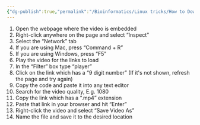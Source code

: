 ```yaml
---
{"dg-publish":true,"permalink":"/Bioinformatics/Linux tricks/How to Download Embedded Vimeo Videos/"}
---
```



1. Open the webpage where the video is embedded
2. Right-click anywhere on the page and select “Inspect”
3. Select the “Network” tab
4. If you are using Mac, press “Command + R”
5. If you are using Windows, press “F5”
6. Play the video for the links to load
7. In the “Filter” box type “player”
8. Click on the link which has a “9 digit number” (If it's not shown, refresh the page and try again)
9. Copy the code and paste it into any text editor
10. Search for the video quality, E.g. 1080
11. Copy the link which has a “.mp4” extension
12. Paste that link in your browser and hit “Enter”
13. Right-click the video and select “Save Video As”
14. Name the file and save it to the desired location
